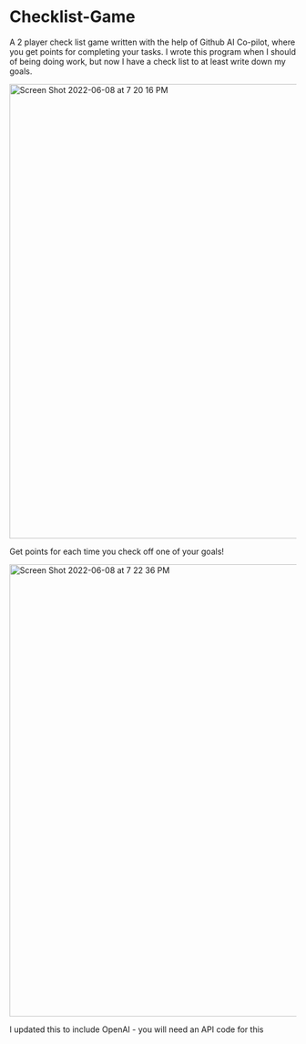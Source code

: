 # Checklist-Game
A 2 player check list game written with the help of Github AI Co-pilot, where you get points for completing your tasks. I wrote this program when I should of being doing work, but now I have a check list to at least write down my goals. 


<img width="797" alt="Screen Shot 2022-06-08 at 7 20 16 PM" src="https://user-images.githubusercontent.com/89702372/172750399-e3ff74ca-9f90-42a8-881d-e8bfc5d31604.png">


Get points for each time you check off one of your goals! 

<img width="793" alt="Screen Shot 2022-06-08 at 7 22 36 PM" src="https://user-images.githubusercontent.com/89702372/172750609-dac53d35-f7f7-4545-bbeb-5ac5db0fc7c3.png">


I updated this to include OpenAI - you will need an API code for this
